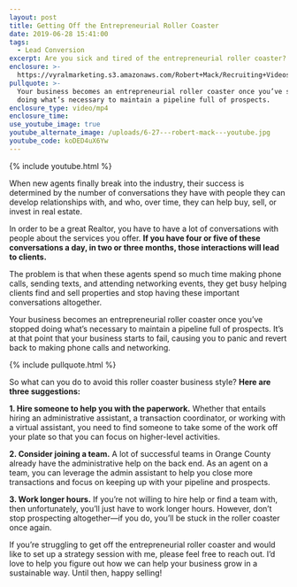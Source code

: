 ```yaml
---
layout: post
title: Getting Off the Entrepreneurial Roller Coaster
date: 2019-06-28 15:41:00
tags:
  - Lead Conversion
excerpt: Are you sick and tired of the entrepreneurial roller coaster? Stay tuned.
enclosure: >-
  https://vyralmarketing.s3.amazonaws.com/Robert+Mack/Recruiting+Videos/Getting+Off+the+Entrepreneurial+Roller+Coaster.mp4
pullquote: >-
  Your business becomes an entrepreneurial roller coaster once you’ve stopped
  doing what’s necessary to maintain a pipeline full of prospects.
enclosure_type: video/mp4
enclosure_time:
use_youtube_image: true
youtube_alternate_image: /uploads/6-27---robert-mack---youtube.jpg
youtube_code: koDED4uX6Yw
---
```


{% include youtube.html %}

When new agents finally break into the industry, their success is determined by the number of conversations they have with people they can develop relationships with, and who, over time, they can help buy, sell, or invest in real estate.

In order to be a great Realtor, you have to have a lot of conversations with people about the services you offer. **If you have four or five of these conversations a day, in two or three months, those interactions will lead to clients.**

The problem is that when these agents spend so much time making phone calls, sending texts, and attending networking events, they get busy helping clients find and sell properties and stop having these important conversations altogether.

Your business becomes an entrepreneurial roller coaster once you’ve stopped doing what’s necessary to maintain a pipeline full of prospects. It’s at that point that your business starts to fail, causing you to panic and revert back to making phone calls and networking.

{% include pullquote.html %}

So what can you do to avoid this roller coaster business style? **Here are three suggestions:**

**1\. Hire someone to help you with the paperwork.** Whether that entails hiring an administrative assistant, a transaction coordinator, or working with a virtual assistant, you need to find someone to take some of the work off your plate so that you can focus on higher-level activities.

**2\. Consider joining a team.** A lot of successful teams in Orange County already have the administrative help on the back end. As an agent on a team, you can leverage the admin assistant to help you close more transactions and focus on keeping up with your pipeline and prospects.

**3\. Work longer hours.** If you’re not willing to hire help or find a team with, then unfortunately, you’ll just have to work longer hours. However, don’t stop prospecting altogether—if you do, you’ll be stuck in the roller coaster once again.

If you’re struggling to get off the entrepreneurial roller coaster and would like to set up a strategy session with me, please feel free to reach out. I’d love to help you figure out how we can help your business grow in a sustainable way. Until then, happy selling\!